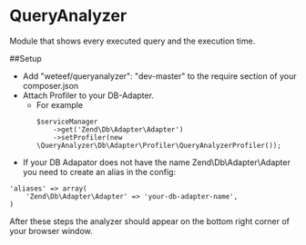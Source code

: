QueryAnalyzer
=============

Module that shows every executed query and the execution time.


##Setup
- Add "weteef/queryanalyzer": "dev-master" to the require section of your composer.json
- Attach Profiler to your DB-Adapter.
    * For example
        ```
        $serviceManager
            ->get('Zend\Db\Adapter\Adapter')
            ->setProfiler(new \QueryAnalyzer\Db\Adapter\Profiler\QueryAnalyzerProfiler());
        ```
- If your DB Adapator does not have the name Zend\Db\Adapter\Adapter you need to create an alias in the config:
```
'aliases' => array(
    'Zend\Db\Adapter\Adapter' => 'your-db-adapter-name',
)
```

After these steps the analyzer should appear on the bottom right corner of your browser window.